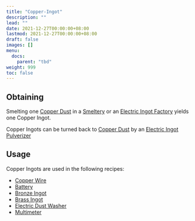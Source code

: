 ```yaml
---
title: "Copper-Ingot"
description: ""
lead: ""
date: 2021-12-27T00:00:00+08:00
lastmod: 2021-12-27T00:00:00+08:00
draft: false
images: []
menu: 
  docs:
    parent: "tbd"
weight: 999
toc: false
---
```


## Obtaining

Smelting one [Copper Dust](https://github.com/Slimefun/Slimefun4/wiki/Copper-Dust) in a [Smeltery](https://github.com/Slimefun/Slimefun4/wiki/Smeltery) or an [Electric Ingot Factory](https://github.com/Slimefun/Slimefun4/wiki/Electric-Ingot-Factory) yields one Copper Ingot.

Copper Ingots can be turned back to [Copper Dust](https://github.com/Slimefun/Slimefun4/wiki/Copper-Dust) by an [Electric Ingot Pulverizer](https://github.com/Slimefun/Slimefun4/wiki/Electric-Ingot-Pulverizer)

## Usage

Copper Ingots are used in the following recipes:

* [Copper Wire](https://github.com/Slimefun/Slimefun4/wiki/Copper-Wire)
* [Battery](https://github.com/Slimefun/Slimefun4/wiki/Battery)
* [Bronze Ingot](https://github.com/Slimefun/Slimefun4/wiki/Bronze-Ingot)
* [Brass Ingot](https://github.com/Slimefun/Slimefun4/wiki/Brass-Ingot)
* [Electric Dust Washer](https://github.com/Slimefun/Slimefun4/wiki/Electric-Dust-Washer)
* [Multimeter](https://github.com/Slimefun/Slimefun4/wiki/Technical-Gadgets#multimeter)
